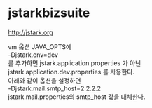 # jstarkbizsuite

http://jstark.org



vm 옵션 JAVA_OPTS에<br />
-Djstark.env=dev<br />
를 추가하면 jstark.application.properties 가 아닌 jstark.application.dev.properties 를 사용한다.
<br />
아래와 같이 옵션을 설정하면<br />
-Djstark.mail:smtp_host=2.2.2.2<br />
jstark.mail.properties의 smtp_host 값을 대체한다.<br />
<br />

